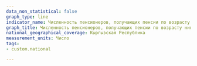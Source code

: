 ```yaml
---
data_non_statistical: false
graph_type: line
indicator_name: Численность пенсионеров, получающих пенсии по возрасту ниже ПМП, человек
graph_title: Численность пенсионеров, получающих пенсии по возрасту ниже ПМП, человек
national_geographical_coverage: Кыргызская Республика
measurement_units: Число
tags:
- custom.national

---
```

